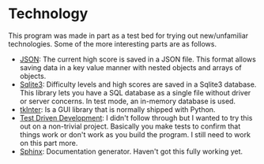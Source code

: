 Technology
==========

This program was made in part as a test bed for trying out new/unfamiliar technologies. Some of the more interesting parts are as follows.


* [JSON](https://www.json.org/json-en.html): The current high score is saved in a JSON file. This format allows saving data in a key value manner with nested objects and arrays of objects.
* [Sqlite3](https://sqlite.org/index.html): Difficulty levels and high scores are saved in a Sqlite3 database. This library lets you have a SQL database as a single file without driver or server concerns. In test mode, an in-memory database is used.
* [tkInter](https://docs.python.org/3/library/tkinter.html): Is a GUI library that is normally shipped with Python.
* [Test Driven Development](https://en.wikipedia.org/wiki/Test-driven_development): I didn't follow through but I wanted to try this out on a non-trivial project. Basically you make tests to confirm that things work or don't work as you build the program. I still need to work on this part more.
* [Sphinx](https://www.sphinx-doc.org/en/master/): Documentation generator. Haven't got this fully working yet.